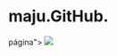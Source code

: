 # maju.GitHub.
<html> 
<head> 
<title>Título da sua página</title>
<meta name="description" content="Breve descrição da sua página">
página">
</head> 
<body>
 <img src="imagem.jpg"> 
</body> 
</html

